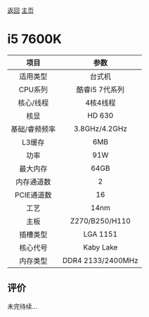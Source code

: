 [返回](../../../)  [主页](../../../../../)

# i5 7600K


| 项目 | 参数 |
| :------: | :------: |
|适用类型 | 台式机|
|CPU系列| 酷睿i5 7代系列|
|核心/线程| 4核4线程|
|核显| HD 630|
|基础/睿频频率 |3.8GHz/4.2GHz|
| L3缓存| 6MB|
|功率| 91W |
|最大内存| 64GB |
|内存通道数| 2|
|PCIE通道数| 16 |
|工艺|14nm |
|主板| Z270/B250/H110 |
|插槽类型| LGA 1151 |
|核心代号|  Kaby Lake |
|内存类型| DDR4 2133/2400MHz |

## 评价

 未完待续...
